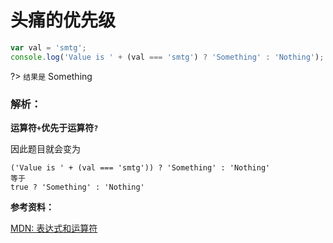 # 头痛的优先级

```js
var val = 'smtg';
console.log('Value is ' + (val === 'smtg') ? 'Something' : 'Nothing');
```

?> `结果是` Something

### 解析：

**运算符`+`优先于运算符`?`**

因此题目就会变为
```
('Value is ' + (val === 'smtg')) ? 'Something' : 'Nothing'
等于
true ? 'Something' : 'Nothing'
```
**参考资料：**

[MDN: 表达式和运算符](https://developer.mozilla.org/zh-CN/docs/Web/JavaScript/Guide/Expressions_and_Operators#%E8%BF%90%E7%AE%97%E7%AC%A6%E4%BC%98%E5%85%88%E7%BA%A7(Operator_precedence))
